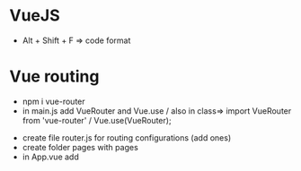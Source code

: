 # VueJS

- Alt + Shift + F => code format

# Vue routing

- npm i vue-router
- in main.js add VueRouter and Vue.use / also in class=> import VueRouter from 'vue-router' / Vue.use(VueRouter);

<!--

import './assets/scss/index.scss';

import Vue from 'vue';
import App from './App.vue';
import VueRouter from 'vue-router';
import router from './router';

Vue.config.productionTip = false;
Vue.use(VueRouter);

new Vue({
  render: (h) => h(App),
  /*   router: router, */
  router,
}).$mount('#app');

 -->

- create file router.js for routing configurations (add ones)
- create folder pages with pages
- in App.vue add <router-view></router-view>
